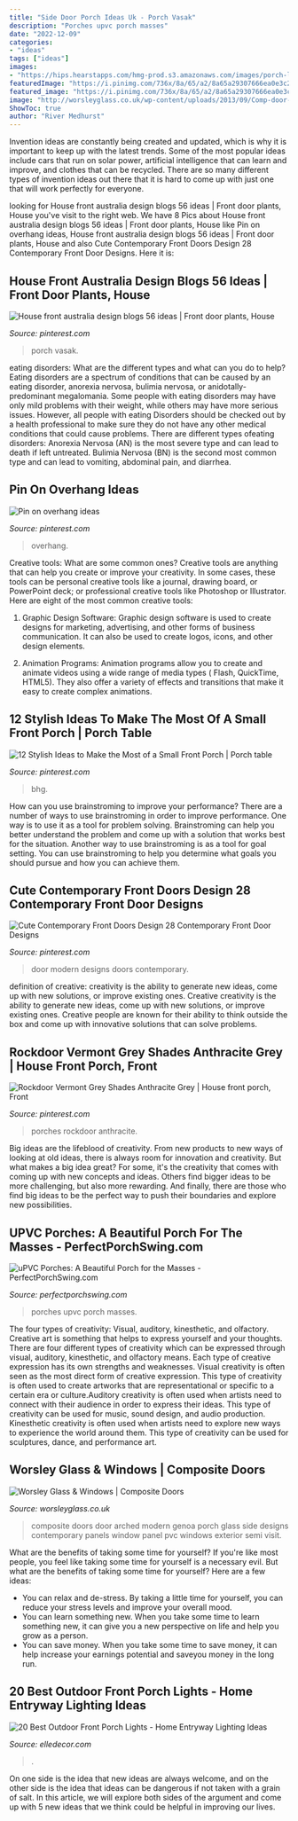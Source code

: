 ```yaml
---
title: "Side Door Porch Ideas Uk - Porch Vasak"
description: "Porches upvc porch masses"
date: "2022-12-09"
categories:
- "ideas"
tags: ["ideas"]
images:
- "https://hips.hearstapps.com/hmg-prod.s3.amazonaws.com/images/porch-lights-6-1500583340.jpg?crop=1xw:1xh;center,top&amp;resize=768:*"
featuredImage: "https://i.pinimg.com/736x/8a/65/a2/8a65a29307666ea0e3c2f5b82502aa71.jpg"
featured_image: "https://i.pinimg.com/736x/8a/65/a2/8a65a29307666ea0e3c2f5b82502aa71.jpg"
image: "http://worsleyglass.co.uk/wp-content/uploads/2013/09/Comp-door-2.jpg"
ShowToc: true
author: "River Medhurst"
---
```



Invention ideas are constantly being created and updated, which is why it is important to keep up with the latest trends. Some of the most popular ideas include cars that run on solar power, artificial intelligence that can learn and improve, and clothes that can be recycled. There are so many different types of invention ideas out there that it is hard to come up with just one that will work perfectly for everyone.

	

		
looking for House front australia design blogs 56 ideas | Front door plants, House you've visit to the right web. We have 8 Pics about House front australia design blogs 56 ideas | Front door plants, House like Pin on overhang ideas, House front australia design blogs 56 ideas | Front door plants, House and also Cute Contemporary Front Doors Design 28 Contemporary Front Door Designs. Here it is:
		
    
## House Front Australia Design Blogs 56 Ideas | Front Door Plants, House

<img loading=lazy src="https://i.pinimg.com/736x/8a/65/a2/8a65a29307666ea0e3c2f5b82502aa71.jpg" onerror="this.onerror=null;this.src='https://tse1.mm.bing.net/th?id=OIP.05SUIdKCFWKvb9XxhH479QAAAA&amp;pid=15.1';" alt="House front australia design blogs 56 ideas | Front door plants, House">

_Source: pinterest.com_

>porch vasak. 

	

eating disorders: What are the different types and what can you do to help?
Eating disorders are a spectrum of conditions that can be caused by an eating disorder, anorexia nervosa, bulimia nervosa, or anidotally-predominant megalomania. Some people with eating disorders may have only mild problems with their weight, while others may have more serious issues. However, all people with eating Disorders should be checked out by a health professional to make sure they do not have any other medical conditions that could cause problems. 
There are different types ofeating disorders: Anorexia Nervosa (AN) is the most severe type and can lead to death if left untreated. Bulimia Nervosa (BN) is the second most common type and can lead to vomiting, abdominal pain, and diarrhea.

    
## Pin On Overhang Ideas

<img loading=lazy src="https://i.pinimg.com/736x/21/7e/85/217e858cf8ef44a90846e07eaef46d99.jpg" onerror="this.onerror=null;this.src='https://tse3.mm.bing.net/th?id=OIP.qc9lGfVEsmUDQ81sj8Fj_AHaJ3&amp;pid=15.1';" alt="Pin on overhang ideas">

_Source: pinterest.com_

>overhang. 

	

Creative tools: What are some common ones?
Creative tools are anything that can help you create or improve your creativity. In some cases, these tools can be personal creative tools like a journal, drawing board, or PowerPoint deck; or professional creative tools like Photoshop or Illustrator. Here are eight of the most common creative tools:
1. Graphic Design Software: Graphic design software is used to create designs for marketing, advertising, and other forms of business communication. It can also be used to create logos, icons, and other design elements.

2. Animation Programs: Animation programs allow you to create and animate videos using a wide range of media types ( Flash, QuickTime, HTML5). They also offer a variety of effects and transitions that make it easy to create complex animations.


    
## 12 Stylish Ideas To Make The Most Of A Small Front Porch | Porch Table

<img loading=lazy src="https://i.pinimg.com/736x/5a/8d/7a/5a8d7a4df70978d49a7bfee28107960a.jpg" onerror="this.onerror=null;this.src='https://tse4.mm.bing.net/th?id=OIP.ejnN38IBtgKafxtxO7ts0AHaLH&amp;pid=15.1';" alt="12 Stylish Ideas to Make the Most of a Small Front Porch | Porch table">

_Source: pinterest.com_

>bhg. 

	

How can you use brainstroming to improve your performance?
There are a number of ways to use brainstroming in order to improve performance. One way is to use it as a tool for problem solving. Brainstroming can help you better understand the problem and come up with a solution that works best for the situation. Another way to use brainstroming is as a tool for goal setting. You can use brainstroming to help you determine what goals you should pursue and how you can achieve them.

    
## Cute Contemporary Front Doors Design 28 Contemporary Front Door Designs

<img loading=lazy src="https://i.pinimg.com/736x/31/1f/88/311f8896c80eb41d7ee9ec90768e3a32.jpg" onerror="this.onerror=null;this.src='https://tse1.mm.bing.net/th?id=OIP.CqHf9D0WAOBriLe10qzOtQHaLH&amp;pid=15.1';" alt="Cute Contemporary Front Doors Design 28 Contemporary Front Door Designs">

_Source: pinterest.com_

>door modern designs doors contemporary. 

	

definition of creative: creativity is the ability to generate new ideas, come up with new solutions, or improve existing ones.
Creative creativity is the ability to generate new ideas, come up with new solutions, or improve existing ones. Creative people are known for their ability to think outside the box and come up with innovative solutions that can solve problems.

    
## Rockdoor Vermont Grey Shades Anthracite Grey | House Front Porch, Front

<img loading=lazy src="https://i.pinimg.com/736x/d5/f6/3f/d5f63f4b2dc240de3087e2f27a31dc8d.jpg" onerror="this.onerror=null;this.src='https://tse2.mm.bing.net/th?id=OIP.ZVkUdvzvz3zZUEiDmrLigAHaJ3&amp;pid=15.1';" alt="Rockdoor Vermont Grey Shades Anthracite Grey | House front porch, Front">

_Source: pinterest.com_

>porches rockdoor anthracite. 

	

Big ideas are the lifeblood of creativity. From new products to new ways of looking at old ideas, there is always room for innovation and creativity. But what makes a big idea great? For some, it's the creativity that comes with coming up with new concepts and ideas. Others find bigger ideas to be more challenging, but also more rewarding. And finally, there are those who find big ideas to be the perfect way to push their boundaries and explore new possibilities.

    
## UPVC Porches: A Beautiful Porch For The Masses - PerfectPorchSwing.com

<img loading=lazy src="http://perfectporchswing.com/wp-content/uploads/2014/08/upvc-porches-1a.jpg" onerror="this.onerror=null;this.src='https://tse2.mm.bing.net/th?id=OIP.z6Zt1JVGGOhyABbEJOiBCgHaFf&amp;pid=15.1';" alt="uPVC Porches: A Beautiful Porch for the Masses - PerfectPorchSwing.com">

_Source: perfectporchswing.com_

>porches upvc porch masses. 

	

The four types of creativity: Visual, auditory, kinesthetic, and olfactory.
Creative art is something that helps to express yourself and your thoughts. There are four different types of creativity which can be expressed through visual, auditory, kinesthetic, and olfactory means. Each type of creative expression has its own strengths and weaknesses. Visual creativity is often seen as the most direct form of creative expression. This type of creativity is often used to create artworks that are representational or specific to a certain era or culture.Auditory creativity is often used when artists need to connect with their audience in order to express their ideas. This type of creativity can be used for music, sound design, and audio production. Kinesthetic creativity is often used when artists need to explore new ways to experience the world around them. This type of creativity can be used for sculptures, dance, and performance art.

    
## Worsley Glass &amp; Windows | Composite Doors

<img loading=lazy src="http://worsleyglass.co.uk/wp-content/uploads/2013/09/Comp-door-2.jpg" onerror="this.onerror=null;this.src='https://tse4.mm.bing.net/th?id=OIP.katD08KHHCOdWuoqegAGrgHaLV&amp;pid=15.1';" alt="Worsley Glass &amp; Windows | Composite Doors">

_Source: worsleyglass.co.uk_

>composite doors door arched modern genoa porch glass side designs contemporary panels window panel pvc windows exterior semi visit. 

	

What are the benefits of taking some time for yourself?
If you're like most people, you feel like taking some time for yourself is a necessary evil. But what are the benefits of taking some time for yourself? Here are a few ideas: 
- You can relax and de-stress. By taking a little time for yourself, you can reduce your stress levels and improve your overall mood. 
- You can learn something new. When you take some time to learn something new, it can give you a new perspective on life and help you grow as a person. 
- You can save money. When you take some time to save money, it can help increase your earnings potential and saveyou money in the long run.

    
## 20 Best Outdoor Front Porch Lights - Home Entryway Lighting Ideas

<img loading=lazy src="https://hips.hearstapps.com/hmg-prod.s3.amazonaws.com/images/porch-lights-6-1500583340.jpg?crop=1xw:1xh;center,top&amp;resize=768:*" onerror="this.onerror=null;this.src='https://tse3.mm.bing.net/th?id=OIP.6-MTKS2NDsklNz7Bo98uUwHaKR&amp;pid=15.1';" alt="20 Best Outdoor Front Porch Lights - Home Entryway Lighting Ideas">

_Source: elledecor.com_

>. 

	

On one side is the idea that new ideas are always welcome, and on the other side is the idea that ideas can be dangerous if not taken with a grain of salt. In this article, we will explore both sides of the argument and come up with 5 new ideas that we think could be helpful in improving our lives.

